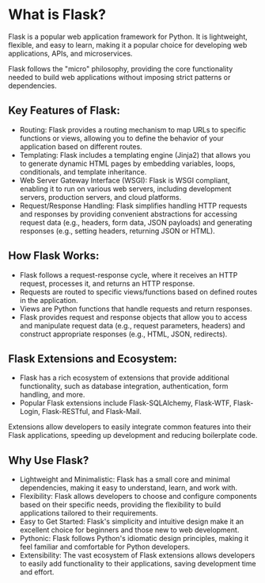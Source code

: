 # What is Flask?

Flask is a popular web application framework for Python.
It is lightweight, flexible, and easy to learn, making it a popular choice for developing web applications, APIs, and microservices.

Flask follows the "micro" philosophy, providing the core functionality needed to build web applications without imposing strict patterns or dependencies.

## Key Features of Flask:

- Routing: Flask provides a routing mechanism to map URLs to specific functions or views, allowing you to define the behavior of your application based on different routes.
- Templating: Flask includes a templating engine (Jinja2) that allows you to generate dynamic HTML pages by embedding variables, loops, conditionals, and template inheritance.
- Web Server Gateway Interface (WSGI): Flask is WSGI compliant, enabling it to run on various web servers, including development servers, production servers, and cloud platforms.
- Request/Response Handling: Flask simplifies handling HTTP requests and responses by providing convenient abstractions for accessing request data (e.g., headers, form data, JSON payloads) and generating responses (e.g., setting headers, returning JSON or HTML).

## How Flask Works:

- Flask follows a request-response cycle, where it receives an HTTP request, processes it, and returns an HTTP response.
- Requests are routed to specific views/functions based on defined routes in the application.
- Views are Python functions that handle requests and return responses.
- Flask provides request and response objects that allow you to access and manipulate request data (e.g., request parameters, headers) and construct appropriate responses (e.g., HTML, JSON, redirects).

## Flask Extensions and Ecosystem:

- Flask has a rich ecosystem of extensions that provide additional functionality, such as database integration, authentication, form handling, and more.
- Popular Flask extensions include Flask-SQLAlchemy, Flask-WTF, Flask-Login, Flask-RESTful, and Flask-Mail.

Extensions allow developers to easily integrate common features into their Flask applications, speeding up development and reducing boilerplate code.

## Why Use Flask?

- Lightweight and Minimalistic: Flask has a small core and minimal dependencies, making it easy to understand, learn, and work with.
- Flexibility: Flask allows developers to choose and configure components based on their specific needs, providing the flexibility to build applications tailored to their requirements.
- Easy to Get Started: Flask's simplicity and intuitive design make it an excellent choice for beginners and those new to web development.
- Pythonic: Flask follows Python's idiomatic design principles, making it feel familiar and comfortable for Python developers.
- Extensibility: The vast ecosystem of Flask extensions allows developers to easily add functionality to their applications, saving development time and effort.
